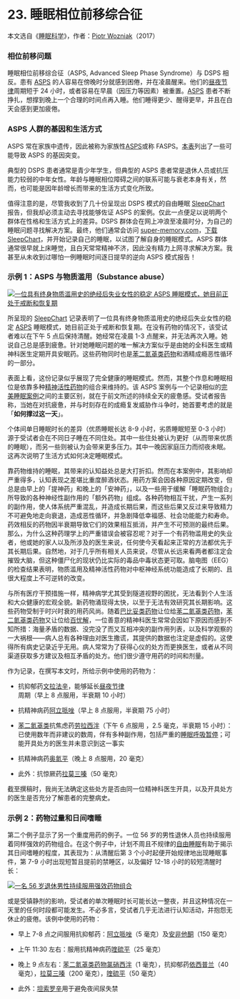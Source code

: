 # 23. 睡眠相位前移综合征

本文选自《[睡眠科学](https://supermemo.guru/wiki/Science_of_sleep)》，作者：[Piotr Wozniak](https://supermemo.guru/wiki/Piotr_Wozniak)（2017）

### 相位前移问题

睡眠相位前移综合征（ASPS, Advanced Sleep Phase Syndrome）与 DSPS 相反。患有 [ASPS](https://supermemo.guru/wiki/Good_sleep,_good_learning,_good_life:_Glossary#ASPS) 的人容易在傍晚时分就感到困倦，并在凌晨醒来。他们的[昼夜节律](https://supermemo.guru/wiki/Good_sleep,_good_learning,_good_life:_Glossary#circadian_sleep_component)周期短于 24 小时，或者容易在早晨（因压力等因素）被重置。[ASPS](https://supermemo.guru/wiki/Good_sleep,_good_learning,_good_life:_Glossary#ASPS) 患者不断挣扎，想撑到晚上一个合理的时间点再入睡。他们睡得更少、醒得更早，并且在白天会感到更加疲倦。

### ASPS 人群的基因和生活方式

ASPS 常在家族中遗传，因此被称为家族性[ASPS](https://supermemo.guru/wiki/Good_sleep,_good_learning,_good_life:_Glossary#ASPS)或称 FASPS。[本表](http://physrev.physiology.org/content/90/3/1063/T5.expansion.html)列出了一些可能导致 ASPS 的基因突变。

典型的 DSPS 患者通常是青少年学生，但典型的 ASPS 患者常是退休人员或抗压能力较弱的中年女性。年龄与睡眠相位障碍之间的联系可能与衰老本身有关，然而，也可能是因年龄增长而带来的生活方式变化所致。

值得注意的是，尽管我收到了几十份呈现出 DSPS 模式的自由睡眠 [SleepChart](https://supermemo.guru/wiki/Good_sleep,_good_learning,_good_life:_Glossary#SleepChart) 报告，但我却必须主动去寻找能够佐证 ASPS 的案例。仅此一点便足以说明两个群体在性格和生活方式上的差异。DSPS 群体会在网上冲浪至凌晨时分，为自己的睡眠问题寻找解决方案。最终，他们通常会访问 [super-memory.com](http://super-memory.com/)，[下载 SleepChart](http://www.super-memory.com/articles/sleepchart.htm)，并开始记录自己的睡眠，以试图了解自身的睡眠模式。ASPS 群体通常很早就上床睡觉，且白天常常精神不济，因此没有精力上网寻求解决方案。我甚至从未收到过哪怕一例睡眠时间逐日提早的逆向 ASPS 模式报告！

### 示例 1：ASPS 与物质滥用（Substance abuse）

[![一位具有终身物质滥用史的绝经后失业女性的稳定 ASPS 睡眠模式，她目前正处于戒断和恢复期](https://supermemo.guru/images/thumb/f/f0/ASPS_substance_abuse_%28sleep_timeline%29.jpg/800px-ASPS_substance_abuse_%28sleep_timeline%29.jpg)](https://supermemo.guru/wiki/File:ASPS_substance_abuse_(sleep_timeline).jpg)

所呈现的 [SleepChart](https://supermemo.guru/wiki/Good_sleep,_good_learning,_good_life:_Glossary#SleepChart) 记录表明了一位具有终身物质滥用史的绝经后失业女性的稳定 [ASPS](https://supermemo.guru/wiki/Good_sleep,_good_learning,_good_life:_Glossary#ASPS) 睡眠模式，她目前正处于戒断和恢复期。在没有药物的情况下，该受试者难以在下午 5 点后保持清醒。她经常在凌晨 1-3 点醒来，并无法再次入睡。她说自己总是感到疲惫。针对她睡眠问题的唯一解决方案似乎是由她的全科医生或精神科医生定期开具安眠药。这些药物同时也是[苯二氮䓬类药物](http://en.wikipedia.org/wiki/Benzodiazepines)和酒精成瘾恶性循环的一部分。

表面上看，这份记录似乎展现了完全健康的睡眠模式。然而，其整个作息和睡眠相位是依靠多种[精神活性药物](http://en.wikipedia.org/wiki/Psychoactive_drug)的组合来维持的。该 ASPS 案例与一个记录相似的[完美睡眠案例](https://supermemo.guru/wiki/Sleep_habits#Perfect_24-hour_cycle)之间的主要区别，就在于前文所述的持续全天的疲惫感。受试者报告称，当她在对抗疲惫，并与时刻存在的成瘾复发威胁作斗争时，她首要考虑的就是「**如何撑过这一天**」。

个体间单日睡眠时长的差异（优质睡眠长达 8-9 小时，劣质睡眠短至 0-3 小时）源于受试者会在不同日子睡在不同住处。其中一些住处被认为更好（从而带来优质的睡眠），而另一些则被认为会带来更多压力。其中一晚因家庭压力而彻夜未眠。这再次说明了生活方式如何决定睡眠模式。

靠药物维持的睡眠，其带来的认知益处总是大打折扣。然而在本案例中，其影响却严重得多，认知表现之差堪比重度醉酒状态。用药方案会因各种原因定期改变，但总是由早上的「提神药」和晚上的「安神药」，以及一些用于缓解「睡眠药物组合」所导致的各种神经性副作用的「额外药物」组成。各种药物相互干扰，产生一系列的副作用，使人体系统严重混乱，并造成长期后果，而这些后果又反过来导致精力不可避免地走向衰退，造成恶性循环，并急剧降低幸福感、社会功能能力和寿命。药效相反的药物因半衰期导致它们的效果相互抵消，并产生不可预测的最终后果。那么，为什么这种药理学上的严重错误会被容忍呢？对于一个有药物滥用史的失业者，他或她的家人以及所涉及的医生来说，任何使今天看起来正常的方法都优先于其长期后果。自然地，对于几乎所有相关人员来说，尽管从长远来看两者都注定会摧毁大脑，但这种僵尸化的现状仍比实际的毒品中毒状态更可取。脑电图（EEG）的检查结果表明，物质滥用及精神活性药物对中枢神经系统功能造成了长期的、且很大程度上不可逆转的改变。

与所有医疗干预措施一样，精神病学尤其受到隧道视野的困扰，无法看到个人生活和大众健康的宏观全貌。新药物涌现得太快，以至于无法有效研究其长期影响。这些药物受制于时兴时衰的用药风尚。随着[巴比妥类药物](http://en.wikipedia.org/wiki/Barbiturates)让位给[苯二氮䓬类药物](http://en.wikipedia.org/wiki/Benzodiazepines)，[苯二氮䓬类药物](https://supermemo.guru/wiki/Good_sleep,_good_learning,_good_life:_Glossary#benzodiazepines)又让位给[百忧解](http://en.wikipedia.org/wiki/Prozac)，一位善意的精神科医生常常会因如下原因而感到不知所措：海量矛盾的数据、没完没了而又互相冲突的副作用列表，以及科学观察的一大祸根——病人总有各种理由对医生撒谎，其提供的数据也注定是虚假的。这使得所有病史记录近乎无用。病人常常为了获得心仪的处方而更换医生，或者从不同渠道获取多方建议及相互矛盾的处方。他们很少遵守用药的时间和剂量。

作为记录，在撰写本文时，所给示例中使用的药物为：

- 抗抑郁药[文拉法辛](http://en.wikipedia.org/wiki/Venlafaxine)，能够延长[昼夜节律](https://supermemo.guru/wiki/Good_sleep,_good_learning,_good_life:_Glossary#circadian_sleep_component)周期（早上 8 点服用，半衰期 10 小时）

- 抗精神病药[阿立哌唑](http://en.wikipedia.org/wiki/Aripiprazole)（早上 8 点服用，半衰期 75 小时）

- [苯二氮䓬类](http://en.wikipedia.org/wiki/Benzodiazepine)抗焦虑药[劳拉西泮](http://en.wikipedia.org/wiki/Lorazepam)（下午 6 点服用 ，2.5 毫克，半衰期 15 小时）：已使用数年而非建议的数周，伴有多种副作用，包括严重的[睡眠呼吸暂停](https://supermemo.guru/wiki/Sleep_apnea)；可能开具处方的医生并未意识到这一事实

- 抗精神病药[奥氮平](http://en.wikipedia.org/wiki/Olanzapine)（晚上 8 点服用，20 毫克）

- 此外：抗惊厥药[拉莫三嗪](http://en.wikipedia.org/wiki/Lamotrigine)（50 毫克）

截至撰稿时，我尚无法确定这些处方是否由同一位精神科医生开具，以及开具处方的医生是否充分了解患者的完整病史。

### 示例 2：药物过量和日间嗜睡

第二个例子显示了另一个重度用药的例子。一位 56 岁的男性退休人员也持续服用着同样强效的药物组合。在这个例子中，计划不周且不规律的[自由睡眠](https://supermemo.guru/wiki/Formula_for_good_sleep:_free_running_sleep)有助于揭示其日间嗜睡的程度，其表现为：从清醒后第 3 个小时起便开始规律地出现睡眠事件，第 7-9 小时出现短暂且提前的禁睡区，以及偏好 12-18 小时的较短清醒时长：

[![一名 56 岁退休男性持续服用强效药物组合](https://supermemo.guru/images/thumb/4/45/ASPS_overmedication_%28circadian_graph%29.jpg/800px-ASPS_overmedication_%28circadian_graph%29.jpg)](https://supermemo.guru/wiki/File:ASPS_overmedication_(circadian_graph).jpg)

或是受镇静剂的影响，受试者的单次睡眠时长可能长达一整夜，并且这种情况在一天里的任何时段都可能发生。不必多言，受试者几乎无法进行认知活动，并抱怨无休止的疲倦。该例中使用的药物：

- 早上 7-8 点之间服用抗抑郁药：[阿立哌唑](http://en.wikipedia.org/wiki/Aripiprazole)（5 毫克）及[安非他酮](http://en.wikipedia.org/wiki/Bupropion)（150 毫克）

- 上午 11:30 左右：服用抗精神病药[喹硫平](http://en.wikipedia.org/wiki/Quetiapine)（25 毫克）

- 晚上 9 点左右：[苯二氮䓬类药物](http://en.wikipedia.org/wiki/Benzodiazepine)[氯硝西泮](http://en.wikipedia.org/wiki/Clonazepam)（1 毫克），抗抑郁药[依西普兰](http://en.wikipedia.org/wiki/Escitalopram)（40 毫克），[拉莫三嗪](http://en.wikipedia.org/wiki/Lamotrigine)（200 毫克），[喹硫平](http://en.wikipedia.org/wiki/Quetiapine)（50 毫克）

- 此外：[坦索罗辛](http://en.wikipedia.org/wiki/Tamsulosin)用于避免夜间尿失禁